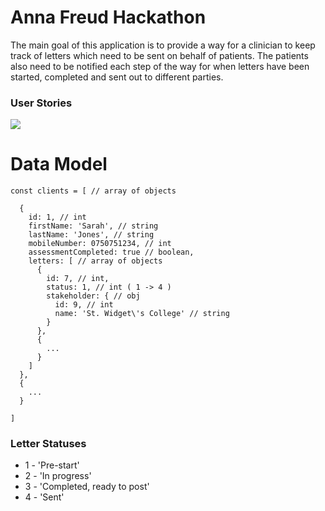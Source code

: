 # Anna Freud Hackathon

The main goal of this application is to provide a way for a clinician to keep track of letters which need to be sent on
behalf of patients. The patients also need to be notified each step of the way for when letters have been started, completed
and sent out to different parties.

### User Stories

![](http://s31.postimg.org/5cuw8dp8r/DSC_1007.jpg)

# Data Model
```
const clients = [ // array of objects

  {
    id: 1, // int
    firstName: 'Sarah', // string
    lastName: 'Jones', // string
    mobileNumber: 0750751234, // int
    assessmentCompleted: true // boolean,
    letters: [ // array of objects
      {
        id: 7, // int,
        status: 1, // int ( 1 -> 4 )
        stakeholder: { // obj
          id: 9, // int
          name: 'St. Widget\'s College' // string
        }
      },
      {
        ...
      }
    ]
  },
  {
    ...
  }

]
```

### Letter Statuses
- 1 - 'Pre-start'
- 2 - 'In progress'
- 3 - 'Completed, ready to post'
- 4 - 'Sent'
